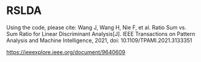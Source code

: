 # RSLDA

Using the code, please cite:
Wang J, Wang H, Nie F, et al. Ratio Sum vs. Sum Ratio for Linear Discriminant Analysis[J]. IEEE Transactions on Pattern Analysis and Machine Intelligence, 2021, doi: 10.1109/TPAMI.2021.3133351

https://ieeexplore.ieee.org/document/9640609

